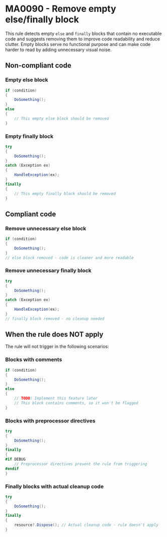 # MA0090 - Remove empty else/finally block

This rule detects empty `else` and `finally` blocks that contain no executable code and suggests removing them to improve code readability and reduce clutter. Empty blocks serve no functional purpose and can make code harder to read by adding unnecessary visual noise.

## Non-compliant code

### Empty else block

````csharp
if (condition)
{
    DoSomething();
}
else
{
    // This empty else block should be removed
}
````

### Empty finally block

````csharp
try
{
    DoSomething();
}
catch (Exception ex)
{
    HandleException(ex);
}
finally
{
    // This empty finally block should be removed
}
````

## Compliant code

### Remove unnecessary else block

````csharp
if (condition)
{
    DoSomething();
}
// else block removed - code is cleaner and more readable
````

### Remove unnecessary finally block

````csharp
try
{
    DoSomething();
}
catch (Exception ex)
{
    HandleException(ex);
}
// finally block removed - no cleanup needed
````

## When the rule does NOT apply

The rule will not trigger in the following scenarios:

### Blocks with comments

````csharp
if (condition)
{
    DoSomething();
}
else
{
    // TODO: Implement this feature later
    // This block contains comments, so it won't be flagged
}
````

### Blocks with preprocessor directives

````csharp
try
{
    DoSomething();
}
finally
{
#if DEBUG
    // Preprocessor directives prevent the rule from triggering
#endif
}
````

### Finally blocks with actual cleanup code

````csharp
try
{
    DoSomething();
}
finally
{
    resource?.Dispose(); // Actual cleanup code - rule doesn't apply
}
````
